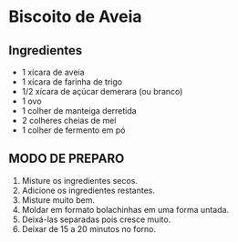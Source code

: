# Biscoito de Aveia

## Ingredientes
* 1 xícara de aveia
* 1 xícara de farinha de trigo
* 1/2 xícara de açúcar demerara (ou branco)
* 1 ovo
* 1 colher de manteiga derretida
* 2 colheres cheias de mel
* 1 colher de fermento em pó

## MODO DE PREPARO
1. Misture os ingredientes secos.
2.  Adicione os ingredientes restantes.
3.  Misture muito bem.
4.  Moldar em formato bolachinhas em uma forma untada.
5.  Deixá-las separadas pois cresce muito.
6.  Deixar de 15 a 20 minutos no forno.
